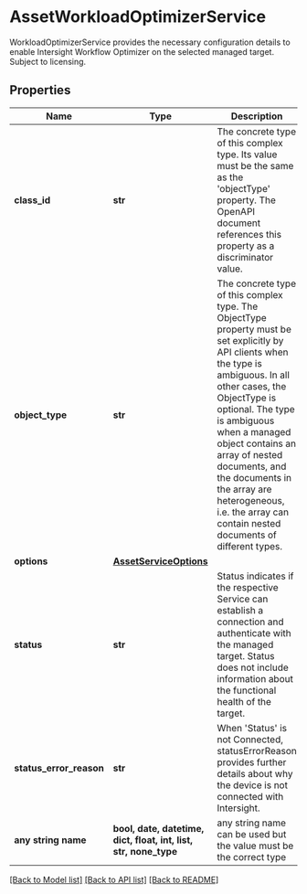 # AssetWorkloadOptimizerService

WorkloadOptimizerService provides the necessary configuration details to enable Intersight Workflow Optimizer on the selected managed target. Subject to licensing.
## Properties
Name | Type | Description | Notes
------------ | ------------- | ------------- | -------------
**class_id** | **str** | The concrete type of this complex type. Its value must be the same as the &#39;objectType&#39; property. The OpenAPI document references this property as a discriminator value. | [readonly] 
**object_type** | **str** | The concrete type of this complex type. The ObjectType property must be set explicitly by API clients when the type is ambiguous. In all other cases, the  ObjectType is optional.  The type is ambiguous when a managed object contains an array of nested documents, and the documents in the array are heterogeneous, i.e. the array can contain nested documents of different types. | 
**options** | [**AssetServiceOptions**](AssetServiceOptions.md) |  | [optional] 
**status** | **str** | Status indicates if the respective Service can establish a connection and authenticate with the managed target. Status does not include information about the functional health of the target. | [optional]  if omitted the server will use the default value of ""
**status_error_reason** | **str** | When &#39;Status&#39; is not Connected, statusErrorReason provides further details about why the device is not connected with Intersight. | [optional] 
**any string name** | **bool, date, datetime, dict, float, int, list, str, none_type** | any string name can be used but the value must be the correct type | [optional]

[[Back to Model list]](../README.md#documentation-for-models) [[Back to API list]](../README.md#documentation-for-api-endpoints) [[Back to README]](../README.md)


